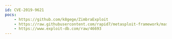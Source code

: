 ```yaml
---
id: CVE-2019-9621
pocs:
    - https://github.com/k8gege/ZimbraExploit
    - https://raw.githubusercontent.com/rapid7/metasploit-framework/master/modules/exploits/linux/http/zimbra_xxe_rce.rb
    - https://www.exploit-db.com/raw/46693
---
```

